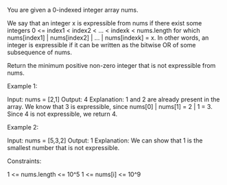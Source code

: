 You are given a 0-indexed integer array nums.

We say that an integer x is expressible from nums if there exist some
integers 0 <= index1 < index2 < ... < indexk < nums.length for which
nums[index1] | nums[index2] | ... | nums[indexk] = x. In other words, an
integer is expressible if it can be written as the bitwise OR of some
subsequence of nums.

Return the minimum positive non-zero integer that is not expressible from
nums.


Example 1:


Input: nums = [2,1]
Output: 4
Explanation: 1 and 2 are already present in the array. We know that 3 is
expressible, since nums[0] | nums[1] = 2 | 1 = 3. Since 4 is not expressible,
we return 4.


Example 2:


Input: nums = [5,3,2]
Output: 1
Explanation: We can show that 1 is the smallest number that is not
expressible.



Constraints:


1 <= nums.length <= 10^5
1 <= nums[i] <= 10^9




